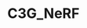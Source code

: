 # C3G_NeRF
<!DOCTYPE html>
<html>
<head>
<meta charset="utf-8">
<title> Class-Continuous Conditional Generative Neural Radiance Field
</head>
<body>
  <h1>Class-Continuous Conditional Generative Neural Radiance Field</h1>
  <p>Jiwook Kim, Minhyeok Lee</p>
</body>
</html>  
